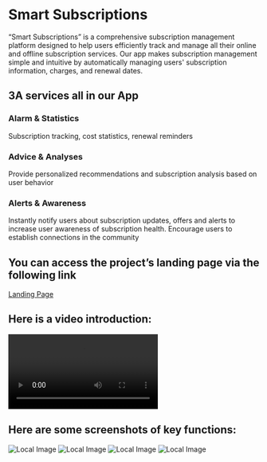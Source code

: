 # Smart Subscriptions

“Smart Subscriptions” is a comprehensive subscription management platform designed to help users efficiently track and manage all their online and offline subscription services.
Our app makes subscription management simple and intuitive by automatically managing users' subscription information, charges, and renewal dates.

## 3A services all in our App

### Alarm & Statistics

Subscription tracking, cost statistics, renewal reminders

### Advice & Analyses

Provide personalized recommendations and subscription analysis based on user behavior

### Alerts & Awareness

Instantly notify users about subscription updates, offers and alerts to increase user awareness of subscription health. Encourage users to establish connections in the community

## You can access the project’s landing page via the following link

[Landing Page](https://ddl-idiot.github.io/casa0015-mobile-assessment-DongjieLi/)

## Here is a video introduction:

![Video Introduction](test.mp4)

## Here are some screenshots of key functions:

![Local Image](./homepage.png)
![Local Image](./Statistics.png)
![Local Image](./SubscriptionsNews.png)
![Local Image](./Subsnearu.png)


